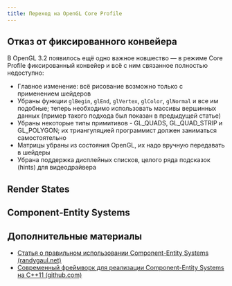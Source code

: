 ```yaml
---
title: Переход на OpenGL Core Profile
---
```


## Отказ от фиксированного конвейера

В OpenGL 3.2 появилось ещё одно важное новшество &mdash; в режиме Core Profile фиксированный конвейер и всё с ним связанное полностью недоступно:

- Главное изменение: всё рисование возможно только с применением шейдеров
- Убраны функции `glBegin`, `glEnd`, `glVertex`, `glColor`, `glNormal` и все им подобные; теперь необходимо использовать массивы вершинных данных (пример такого подхода был показан в предыдущей статье)
- Убраны некоторые типы примитивов - GL_QUADS, GL_QUAD_STRIP и GL_POLYGON; их триангуляцией программист должен заниматься самостоятельно
- Матрицы убраны из состояния OpenGL, их надо вручную передавать в шейдеры
- Убрана поддержка дисплейных списков, целого ряда подсказок (hints) для видеодрайвера

## Render States

## Component-Entity Systems

## Дополнительные материалы

- [Статья о правильном использовании Component-Entity Systems (randygaul.net)](http://www.randygaul.net/2014/06/10/sane-usage-of-components-and-entity-systems/)
- [Современный фреймворк для реализации Component-Entity Systems на C++11 (github.com)](https://github.com/alecthomas/entityx)

